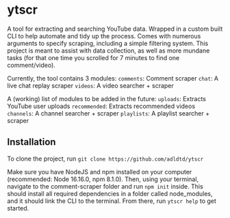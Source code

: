 # ytscr

A tool for extracting and searching YouTube data. Wrapped in a custom built CLI to help automate and tidy up the process. Comes with numerous arguments to specify scraping, including a simple filtering system. This project is meant to assist with data collection, as well as more mundane tasks (for that one time you scrolled for 7 minutes to find one comment/video).

Currently, the tool contains 3 modules:
`comments`: Comment scraper
`chat`: A live chat replay scraper
`videos`: A video searcher + scraper

A (working) list of modules to be added in the future:
`uploads`: Extracts YouTube user uploads
`recommended`: Extracts recommended videos
`channels`: A channel searcher + scraper
`playlists`: A playlist searcher + scraper

## Installation

To clone the project, run `git clone https://github.com/adldtd/ytscr`

Make sure you have NodeJS and npm installed on your computer (recommended: Node 16.16.0, npm 8.1.0). Then, using your terminal, navigate to the comment-scraper folder and run `npm init` inside. This should install all required dependencies in a folder called node_modules, and it should link the CLI to the terminal. From there, run `ytscr help` to get started.